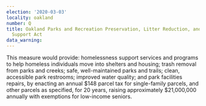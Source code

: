 ```yaml
---
election: '2020-03-03'
locality: oakland
number: Q
title: Oakland Parks and Recreation Preservation, Litter Reduction, and Homelessness
  Support Act
data_warning: 
---
```

This measure would provide: homelessness support services and programs to help homeless individuals move into shelters and housing; trash removal from parks and creeks; safe, well-maintained parks and trails; clean, accessible park restrooms; improved water quality; and park facilities repairs, by enacting an annual $148 parcel tax for single-family parcels, and other parcels as specified, for 20 years, raising approximately $21,000,000 annually with exemptions for low-income seniors.
